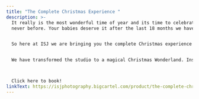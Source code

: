 ```yaml
---
title: "The Complete Christmas Experience "
description: >-
  It really is the most wonderful time of year and its time to celebrate it like
  never before. Your babies deserve it after the last 18 months we have had.


  So here at ISJ we are bringing you the complete Christmas experience for the first time ever! And I have never been more excited!


  We have transformed the studio to a magical Christmas Wonderland. Instead of our traditional portraits we have a full immersive & interactive experience for all the family to enjoy this year! So if this is the only day out you do this Christmas it will be one you’ll always remember. 



  Click here to book! 
linkText: https://isjphotography.bigcartel.com/product/the-complete-christmas-experience-2021
---
```

